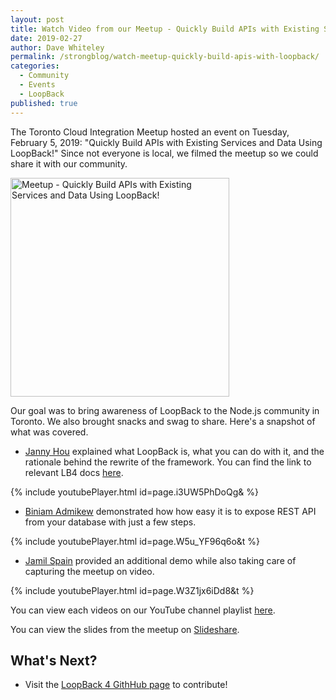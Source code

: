 ```yaml
---
layout: post
title: Watch Video from our Meetup - Quickly Build APIs with Existing Services and Data Using LoopBack!
date: 2019-02-27
author: Dave Whiteley
permalink: /strongblog/watch-meetup-quickly-build-apis-with-loopback/
categories:
  - Community
  - Events
  - LoopBack
published: true  
---
```


The Toronto Cloud Integration Meetup hosted an event on Tuesday, February 5, 2019: "Quickly Build APIs with Existing Services and Data Using LoopBack!" Since not everyone is local, we filmed the meetup so we could share it with our community.

<!--more-->
<img src="https://strongloop.com/blog-assets/2019/02/meetup-feb-5-video-still.png" alt="Meetup - Quickly Build APIs with Existing Services and Data Using LoopBack!" style="width: 350px"/>

Our goal was to bring awareness of LoopBack to the Node.js community in Toronto. We also brought snacks and swag to share. Here's a snapshot of what was covered.

- [Janny Hou](https://twitter.com/houjanny) explained what LoopBack is, what you can do with it, and the rationale behind the rewrite of the framework. You can find the link to relevant LB4 docs [here](https://loopback.io/doc/en/lb4/).

{% include youtubePlayer.html id=page.i3UW5PhDoQg& %}

- [Biniam Admikew](https://twitter.com/badmikew) demonstrated how how easy it is to expose REST API from your database with just a few steps.  

{% include youtubePlayer.html id=page.W5u_YF96q6o&t %}

- [Jamil Spain](https://twitter.com/iamjamilspain) provided an additional demo while also taking care of capturing the meetup on video. 

{% include youtubePlayer.html id=page.W3Z1jx6iDd8&t %}

You can view each videos on our YouTube channel playlist [here](https://www.youtube.com/playlist?list=PL2I5I38o2kSCPCIxd8IjzYAMZnxcy3BYo).

You can view the slides from the meetup on [Slideshare](https://www.slideshare.net/DaveWhiteley1/2019-02-05-toronto-cloud-integration-meetup).

## What's Next?

- Visit the [LoopBack 4 GithHub page](https://github.com/strongloop/loopback-next/) to contribute! 
